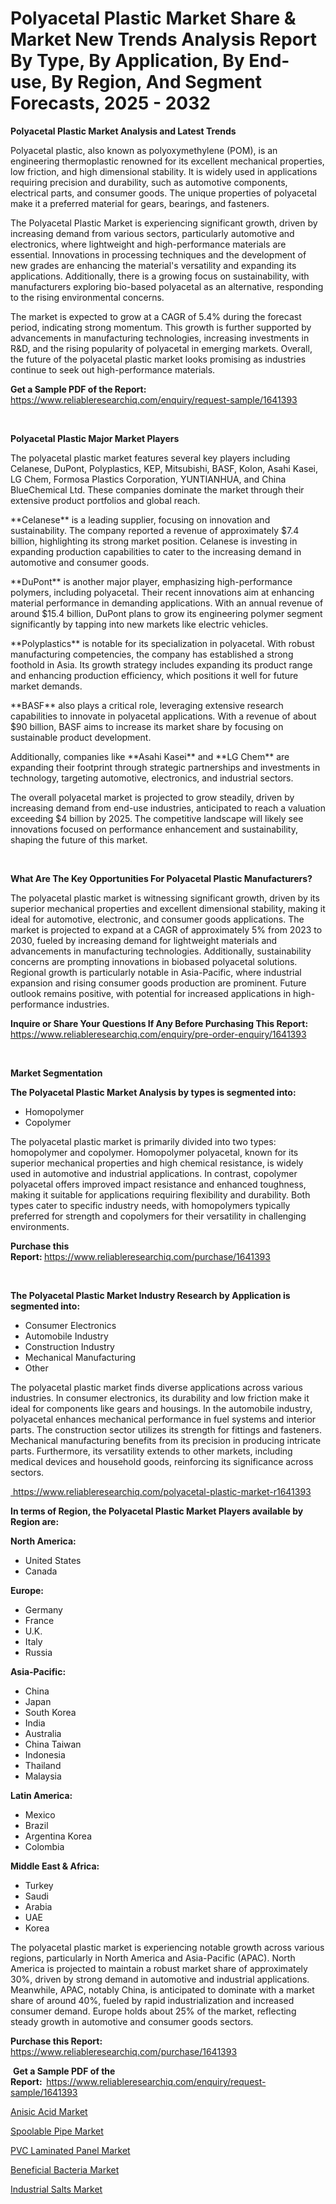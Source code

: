 <p><h1>Polyacetal Plastic Market Share & Market New Trends Analysis Report By Type, By Application, By End-use, By Region, And Segment Forecasts, 2025 - 2032</h1></p><p><strong>Polyacetal Plastic Market Analysis and Latest Trends</strong></p>
<p><p>Polyacetal plastic, also known as polyoxymethylene (POM), is an engineering thermoplastic renowned for its excellent mechanical properties, low friction, and high dimensional stability. It is widely used in applications requiring precision and durability, such as automotive components, electrical parts, and consumer goods. The unique properties of polyacetal make it a preferred material for gears, bearings, and fasteners.</p><p>The Polyacetal Plastic Market is experiencing significant growth, driven by increasing demand from various sectors, particularly automotive and electronics, where lightweight and high-performance materials are essential. Innovations in processing techniques and the development of new grades are enhancing the material's versatility and expanding its applications. Additionally, there is a growing focus on sustainability, with manufacturers exploring bio-based polyacetal as an alternative, responding to the rising environmental concerns.</p><p>The market is expected to grow at a CAGR of 5.4% during the forecast period, indicating strong momentum. This growth is further supported by advancements in manufacturing technologies, increasing investments in R&D, and the rising popularity of polyacetal in emerging markets. Overall, the future of the polyacetal plastic market looks promising as industries continue to seek out high-performance materials.</p></p>
<p><strong>Get a Sample PDF of the Report:&nbsp;</strong> <a href="https://www.reliableresearchiq.com/enquiry/request-sample/1641393?utm_campaign=2273&utm_medium=2&utm_source=Github&utm_content=ia&utm_term=30012025&utm_id=polyacetal-plastic">https://www.reliableresearchiq.com/enquiry/request-sample/1641393</a></p>
<p>&nbsp;</p>
<p><strong>Polyacetal Plastic Major Market Players</strong></p>
<p><p>The polyacetal plastic market features several key players including Celanese, DuPont, Polyplastics, KEP, Mitsubishi, BASF, Kolon, Asahi Kasei, LG Chem, Formosa Plastics Corporation, YUNTIANHUA, and China BlueChemical Ltd. These companies dominate the market through their extensive product portfolios and global reach.</p><p>**Celanese** is a leading supplier, focusing on innovation and sustainability. The company reported a revenue of approximately $7.4 billion, highlighting its strong market position. Celanese is investing in expanding production capabilities to cater to the increasing demand in automotive and consumer goods.</p><p>**DuPont** is another major player, emphasizing high-performance polymers, including polyacetal. Their recent innovations aim at enhancing material performance in demanding applications. With an annual revenue of around $15.4 billion, DuPont plans to grow its engineering polymer segment significantly by tapping into new markets like electric vehicles.</p><p>**Polyplastics** is notable for its specialization in polyacetal. With robust manufacturing competencies, the company has established a strong foothold in Asia. Its growth strategy includes expanding its product range and enhancing production efficiency, which positions it well for future market demands.</p><p>**BASF** also plays a critical role, leveraging extensive research capabilities to innovate in polyacetal applications. With a revenue of about $90 billion, BASF aims to increase its market share by focusing on sustainable product development.</p><p>Additionally, companies like **Asahi Kasei** and **LG Chem** are expanding their footprint through strategic partnerships and investments in technology, targeting automotive, electronics, and industrial sectors.</p><p>The overall polyacetal market is projected to grow steadily, driven by increasing demand from end-use industries, anticipated to reach a valuation exceeding $4 billion by 2025. The competitive landscape will likely see innovations focused on performance enhancement and sustainability, shaping the future of this market.</p></p>
<p>&nbsp;</p>
<p><strong>What Are The Key Opportunities For Polyacetal Plastic Manufacturers?</strong></p>
<p><p>The polyacetal plastic market is witnessing significant growth, driven by its superior mechanical properties and excellent dimensional stability, making it ideal for automotive, electronic, and consumer goods applications. The market is projected to expand at a CAGR of approximately 5% from 2023 to 2030, fueled by increasing demand for lightweight materials and advancements in manufacturing technologies. Additionally, sustainability concerns are prompting innovations in biobased polyacetal solutions. Regional growth is particularly notable in Asia-Pacific, where industrial expansion and rising consumer goods production are prominent. Future outlook remains positive, with potential for increased applications in high-performance industries.</p></p>
<p><strong>Inquire or Share Your Questions If Any Before Purchasing This Report:</strong> <a href="https://www.reliableresearchiq.com/enquiry/pre-order-enquiry/1641393?utm_campaign=2273&utm_medium=2&utm_source=Github&utm_content=ia&utm_term=30012025&utm_id=polyacetal-plastic">https://www.reliableresearchiq.com/enquiry/pre-order-enquiry/1641393</a></p>
<p>&nbsp;</p>
<p><strong>Market Segmentation</strong></p>
<p><strong>The Polyacetal Plastic Market Analysis by types is segmented into:</strong></p>
<p><ul><li>Homopolymer</li><li>Copolymer</li></ul></p>
<p><p>The polyacetal plastic market is primarily divided into two types: homopolymer and copolymer. Homopolymer polyacetal, known for its superior mechanical properties and high chemical resistance, is widely used in automotive and industrial applications. In contrast, copolymer polyacetal offers improved impact resistance and enhanced toughness, making it suitable for applications requiring flexibility and durability. Both types cater to specific industry needs, with homopolymers typically preferred for strength and copolymers for their versatility in challenging environments.</p></p>
<p><strong>Purchase this Report:&nbsp;</strong><a href="https://www.reliableresearchiq.com/purchase/1641393?utm_campaign=2273&utm_medium=2&utm_source=Github&utm_content=ia&utm_term=30012025&utm_id=polyacetal-plastic">https://www.reliableresearchiq.com/purchase/1641393</a></p>
<p>&nbsp;</p>
<p><strong>The Polyacetal Plastic Market Industry Research by Application is segmented into:</strong></p>
<p><ul><li>Consumer Electronics</li><li>Automobile Industry</li><li>Construction Industry</li><li>Mechanical Manufacturing</li><li>Other</li></ul></p>
<p><p>The polyacetal plastic market finds diverse applications across various industries. In consumer electronics, its durability and low friction make it ideal for components like gears and housings. In the automobile industry, polyacetal enhances mechanical performance in fuel systems and interior parts. The construction sector utilizes its strength for fittings and fasteners. Mechanical manufacturing benefits from its precision in producing intricate parts. Furthermore, its versatility extends to other markets, including medical devices and household goods, reinforcing its significance across sectors.</p></p>
<p><a href="https://www.reliableresearchiq.com/polyacetal-plastic-market-r1641393?utm_campaign=2273&utm_medium=2&utm_source=Github&utm_content=ia&utm_term=30012025&utm_id=polyacetal-plastic">&nbsp;https://www.reliableresearchiq.com/polyacetal-plastic-market-r1641393</a></p>
<p><strong>In terms of Region, the Polyacetal Plastic Market Players available by Region are:</strong></p>
<p>
    <p> <strong> North America: </strong>
        <ul>
            <li>United States</li>
            <li>Canada</li>
        </ul>
        </p> 
    <p> <strong> Europe: </strong>
        <ul>
            <li>Germany</li>
            <li>France</li>
            <li>U.K.</li>
            <li>Italy</li>
            <li>Russia</li>
        </ul>
        </p> 
    <p> <strong> Asia-Pacific: </strong>
        <ul>
            <li>China</li>
            <li>Japan</li>
            <li>South Korea</li>
            <li>India</li>
            <li>Australia</li>
            <li>China Taiwan</li>
            <li>Indonesia</li>
            <li>Thailand</li>
            <li>Malaysia</li>
        </ul>
        </p> 
    <p> <strong> Latin America: </strong>
        <ul>
            <li>Mexico</li>
            <li>Brazil</li>
            <li>Argentina Korea</li>
            <li>Colombia</li>
        </ul>
        </p> 
    <p> <strong> Middle East & Africa: </strong>
        <ul>
            <li>Turkey</li>
            <li>Saudi</li>
            <li>Arabia</li>
            <li>UAE</li>
            <li>Korea</li>
        </ul>
    </p>
    </p>
<p><p>The polyacetal plastic market is experiencing notable growth across various regions, particularly in North America and Asia-Pacific (APAC). North America is projected to maintain a robust market share of approximately 30%, driven by strong demand in automotive and industrial applications. Meanwhile, APAC, notably China, is anticipated to dominate with a market share of around 40%, fueled by rapid industrialization and increased consumer demand. Europe holds about 25% of the market, reflecting steady growth in automotive and consumer goods sectors.</p></p>
<p><strong>Purchase this Report: </strong><a href="https://www.reliableresearchiq.com/purchase/1641393?utm_campaign=2273&utm_medium=2&utm_source=Github&utm_content=ia&utm_term=30012025&utm_id=polyacetal-plastic">https://www.reliableresearchiq.com/purchase/1641393</a></p>
<p>&nbsp;<strong>Get a Sample PDF of the Report:&nbsp;&nbsp;</strong><a href="https://www.reliableresearchiq.com/enquiry/request-sample/1641393?utm_campaign=2273&utm_medium=2&utm_source=Github&utm_content=ia&utm_term=30012025&utm_id=polyacetal-plastic">https://www.reliableresearchiq.com/enquiry/request-sample/1641393</a></p>
<p><strong></strong></p>
<p><p><a href="https://github.com/loppibsr/Market-Research-Report-List-1/blob/main/anisic-acid-market.md?utm_campaign=2273&utm_medium=2&utm_source=Github&utm_content=ia&utm_term=30012025&utm_id=polyacetal-plastic">Anisic Acid Market</a></p><p><a href="https://github.com/alanepetevi/Market-Research-Report-List-1/blob/main/spoolable-pipe-market.md?utm_campaign=2273&utm_medium=2&utm_source=Github&utm_content=ia&utm_term=30012025&utm_id=polyacetal-plastic">Spoolable Pipe Market</a></p><p><a href="https://github.com/rebheelder/Market-Research-Report-List-1/blob/main/pvc-laminated-panel-market.md?utm_campaign=2273&utm_medium=2&utm_source=Github&utm_content=ia&utm_term=30012025&utm_id=polyacetal-plastic">PVC Laminated Panel Market</a></p><p><a href="https://github.com/iceknahomi/Market-Research-Report-List-1/blob/main/beneficial-bacteria-market.md?utm_campaign=2273&utm_medium=2&utm_source=Github&utm_content=ia&utm_term=30012025&utm_id=polyacetal-plastic">Beneficial Bacteria Market</a></p><p><a href="https://github.com/tjoensfibich/Market-Research-Report-List-1/blob/main/industrial-salts-market.md?utm_campaign=2273&utm_medium=2&utm_source=Github&utm_content=ia&utm_term=30012025&utm_id=polyacetal-plastic">Industrial Salts Market</a></p></p>